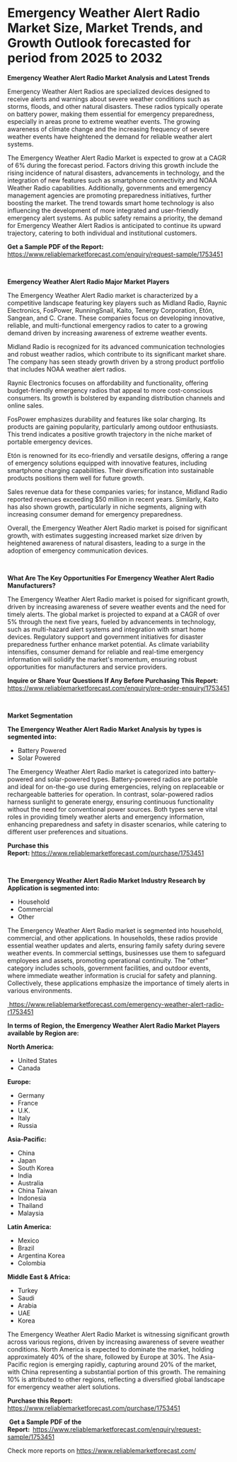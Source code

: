 <p><h1>Emergency Weather Alert Radio Market Size, Market Trends, and Growth Outlook forecasted for period from 2025 to 2032</h1></p><p><strong>Emergency Weather Alert Radio Market Analysis and Latest Trends</strong></p>
<p><p>Emergency Weather Alert Radios are specialized devices designed to receive alerts and warnings about severe weather conditions such as storms, floods, and other natural disasters. These radios typically operate on battery power, making them essential for emergency preparedness, especially in areas prone to extreme weather events. The growing awareness of climate change and the increasing frequency of severe weather events have heightened the demand for reliable weather alert systems.</p><p>The Emergency Weather Alert Radio Market is expected to grow at a CAGR of 6% during the forecast period. Factors driving this growth include the rising incidence of natural disasters, advancements in technology, and the integration of new features such as smartphone connectivity and NOAA Weather Radio capabilities. Additionally, governments and emergency management agencies are promoting preparedness initiatives, further boosting the market. The trend towards smart home technology is also influencing the development of more integrated and user-friendly emergency alert systems. As public safety remains a priority, the demand for Emergency Weather Alert Radios is anticipated to continue its upward trajectory, catering to both individual and institutional customers.</p></p>
<p><strong>Get a Sample PDF of the Report:&nbsp;</strong> <a href="https://www.reliablemarketforecast.com/enquiry/request-sample/1753451?utm_campaign=2853&utm_medium=2&utm_source=Github&utm_content=ia&utm_term=08042025&utm_id=emergency-weather-alert-radio">https://www.reliablemarketforecast.com/enquiry/request-sample/1753451</a></p>
<p>&nbsp;</p>
<p><strong>Emergency Weather Alert Radio Major Market Players</strong></p>
<p><p>The Emergency Weather Alert Radio market is characterized by a competitive landscape featuring key players such as Midland Radio, Raynic Electronics, FosPower, RunningSnail, Kaito, Tenergy Corporation, Etón, Sangean, and C. Crane. These companies focus on developing innovative, reliable, and multi-functional emergency radios to cater to a growing demand driven by increasing awareness of extreme weather events.</p><p>Midland Radio is recognized for its advanced communication technologies and robust weather radios, which contribute to its significant market share. The company has seen steady growth driven by a strong product portfolio that includes NOAA weather alert radios.</p><p>Raynic Electronics focuses on affordability and functionality, offering budget-friendly emergency radios that appeal to more cost-conscious consumers. Its growth is bolstered by expanding distribution channels and online sales.</p><p>FosPower emphasizes durability and features like solar charging. Its products are gaining popularity, particularly among outdoor enthusiasts. This trend indicates a positive growth trajectory in the niche market of portable emergency devices.</p><p>Etón is renowned for its eco-friendly and versatile designs, offering a range of emergency solutions equipped with innovative features, including smartphone charging capabilities. Their diversification into sustainable products positions them well for future growth.</p><p>Sales revenue data for these companies varies; for instance, Midland Radio reported revenues exceeding $50 million in recent years. Similarly, Kaito has also shown growth, particularly in niche segments, aligning with increasing consumer demand for emergency preparedness.</p><p>Overall, the Emergency Weather Alert Radio market is poised for significant growth, with estimates suggesting increased market size driven by heightened awareness of natural disasters, leading to a surge in the adoption of emergency communication devices.</p></p>
<p>&nbsp;</p>
<p><strong>What Are The Key Opportunities For Emergency Weather Alert Radio Manufacturers?</strong></p>
<p><p>The Emergency Weather Alert Radio market is poised for significant growth, driven by increasing awareness of severe weather events and the need for timely alerts. The global market is projected to expand at a CAGR of over 5% through the next five years, fueled by advancements in technology, such as multi-hazard alert systems and integration with smart home devices. Regulatory support and government initiatives for disaster preparedness further enhance market potential. As climate variability intensifies, consumer demand for reliable and real-time emergency information will solidify the market's momentum, ensuring robust opportunities for manufacturers and service providers.</p></p>
<p><strong>Inquire or Share Your Questions If Any Before Purchasing This Report:</strong> <a href="https://www.reliablemarketforecast.com/enquiry/pre-order-enquiry/1753451?utm_campaign=2853&utm_medium=2&utm_source=Github&utm_content=ia&utm_term=08042025&utm_id=emergency-weather-alert-radio">https://www.reliablemarketforecast.com/enquiry/pre-order-enquiry/1753451</a></p>
<p>&nbsp;</p>
<p><strong>Market Segmentation</strong></p>
<p><strong>The Emergency Weather Alert Radio Market Analysis by types is segmented into:</strong></p>
<p><ul><li>Battery Powered</li><li>Solar Powered</li></ul></p>
<p><p>The Emergency Weather Alert Radio market is categorized into battery-powered and solar-powered types. Battery-powered radios are portable and ideal for on-the-go use during emergencies, relying on replaceable or rechargeable batteries for operation. In contrast, solar-powered radios harness sunlight to generate energy, ensuring continuous functionality without the need for conventional power sources. Both types serve vital roles in providing timely weather alerts and emergency information, enhancing preparedness and safety in disaster scenarios, while catering to different user preferences and situations.</p></p>
<p><strong>Purchase this Report:&nbsp;</strong><a href="https://www.reliablemarketforecast.com/purchase/1753451?utm_campaign=2853&utm_medium=2&utm_source=Github&utm_content=ia&utm_term=08042025&utm_id=emergency-weather-alert-radio">https://www.reliablemarketforecast.com/purchase/1753451</a></p>
<p>&nbsp;</p>
<p><strong>The Emergency Weather Alert Radio Market Industry Research by Application is segmented into:</strong></p>
<p><ul><li>Household</li><li>Commercial</li><li>Other</li></ul></p>
<p><p>The Emergency Weather Alert Radio market is segmented into household, commercial, and other applications. In households, these radios provide essential weather updates and alerts, ensuring family safety during severe weather events. In commercial settings, businesses use them to safeguard employees and assets, promoting operational continuity. The "other" category includes schools, government facilities, and outdoor events, where immediate weather information is crucial for safety and planning. Collectively, these applications emphasize the importance of timely alerts in various environments.</p></p>
<p><a href="https://www.reliablemarketforecast.com/emergency-weather-alert-radio-r1753451?utm_campaign=2853&utm_medium=2&utm_source=Github&utm_content=ia&utm_term=08042025&utm_id=emergency-weather-alert-radio">&nbsp;https://www.reliablemarketforecast.com/emergency-weather-alert-radio-r1753451</a></p>
<p><strong>In terms of Region, the Emergency Weather Alert Radio Market Players available by Region are:</strong></p>
<p>
    <p> <strong> North America: </strong>
        <ul>
            <li>United States</li>
            <li>Canada</li>
        </ul>
        </p> 
    <p> <strong> Europe: </strong>
        <ul>
            <li>Germany</li>
            <li>France</li>
            <li>U.K.</li>
            <li>Italy</li>
            <li>Russia</li>
        </ul>
        </p> 
    <p> <strong> Asia-Pacific: </strong>
        <ul>
            <li>China</li>
            <li>Japan</li>
            <li>South Korea</li>
            <li>India</li>
            <li>Australia</li>
            <li>China Taiwan</li>
            <li>Indonesia</li>
            <li>Thailand</li>
            <li>Malaysia</li>
        </ul>
        </p> 
    <p> <strong> Latin America: </strong>
        <ul>
            <li>Mexico</li>
            <li>Brazil</li>
            <li>Argentina Korea</li>
            <li>Colombia</li>
        </ul>
        </p> 
    <p> <strong> Middle East & Africa: </strong>
        <ul>
            <li>Turkey</li>
            <li>Saudi</li>
            <li>Arabia</li>
            <li>UAE</li>
            <li>Korea</li>
        </ul>
    </p>
    </p>
<p><p>The Emergency Weather Alert Radio Market is witnessing significant growth across various regions, driven by increasing awareness of severe weather conditions. North America is expected to dominate the market, holding approximately 40% of the share, followed by Europe at 30%. The Asia-Pacific region is emerging rapidly, capturing around 20% of the market, with China representing a substantial portion of this growth. The remaining 10% is attributed to other regions, reflecting a diversified global landscape for emergency weather alert solutions.</p></p>
<p><strong>Purchase this Report: </strong><a href="https://www.reliablemarketforecast.com/purchase/1753451?utm_campaign=2853&utm_medium=2&utm_source=Github&utm_content=ia&utm_term=08042025&utm_id=emergency-weather-alert-radio">https://www.reliablemarketforecast.com/purchase/1753451</a></p>
<p>&nbsp;<strong>Get a Sample PDF of the Report:&nbsp;&nbsp;</strong><a href="https://www.reliablemarketforecast.com/enquiry/request-sample/1753451?utm_campaign=2853&utm_medium=2&utm_source=Github&utm_content=ia&utm_term=08042025&utm_id=emergency-weather-alert-radio">https://www.reliablemarketforecast.com/enquiry/request-sample/1753451</a></p>
<p><strong></strong></p>
<p>Check more reports on <a href="https://www.reliablemarketforecast.com/?utm_campaign=2853&utm_medium=2&utm_source=Github&utm_content=ia&utm_term=08042025&utm_id=emergency-weather-alert-radio">https://www.reliablemarketforecast.com/</a></p>